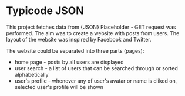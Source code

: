 # Typicode JSON
This project fetches data from {JSON} Placeholder - GET request was performed. The aim was to create a website with posts from users. The layout of the website was inspired by Facebook and Twitter.

The website could be separated into three parts (pages):
* home page - posts by all users are displayed
* user search - a list of users that can be searched through or sorted alphabetically
* user's profile - whenever any of user's avatar or name is cliked on, selected user's profile will be shown

